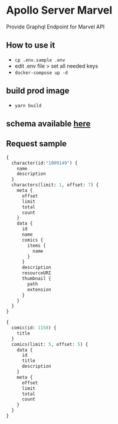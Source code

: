 # Apollo Server Marvel

Provide Graphql Endpoint for Marvel API

## How to use it
- `cp .env.sample .env`
- edit .env file > set all needed keys
- `docker-compose up -d`

## build prod image
- `yarn build`

## schema available [here](http://127.0.0.1:4000)

## Request sample
```graphql
{
  character(id:"1009149") {
    name
    description
  }
  characters(limit: 1, offset: 7) {
    meta {
      offset
      limit
      total
      count
    }
    data {
      id
      name
      comics {
        items {
          name
        }
      }
      description
      resourceURI
      thumbnail {
        path
        extension
      }
    }
  }
}
```
```graphql
{
  comic(id: 1158) {
    title
  }
  comics(limit: 5, offset: 5) {
    data {
      id
      title
      description
    }
    meta {
      offset
      limit
      total
      count
    }
  }
}
```
